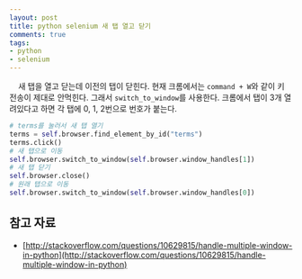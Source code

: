 ```yaml
---
layout: post
title: python selenium 새 탭 열고 닫기
comments: true
tags:
- python
- selenium
---
```

&nbsp;&nbsp;&nbsp; 새 탭을 열고 닫는데 이전의 탭이 닫힌다. 현재 크롬에서는 `command + W`와 같이 키 전송이 제대로 안먹힌다. 그래서 `switch_to_window`를 사용한다. 크롬에서 탭이 3개 열려있다고 하면 각 탭에 0, 1, 2번으로 번호가 붙는다.

``` python
# terms를 눌러서 새 탭 열기
terms = self.browser.find_element_by_id("terms")
terms.click()
# 새 탭으로 이동
self.browser.switch_to_window(self.browser.window_handles[1])
# 새 탭 닫기
self.browser.close()
# 원래 탭으로 이동
self.browser.switch_to_window(self.browser.window_handles[0])
```

## **참고 자료**
* [http://stackoverflow.com/questions/10629815/handle-multiple-window-in-python](http://stackoverflow.com/questions/10629815/handle-multiple-window-in-python)
